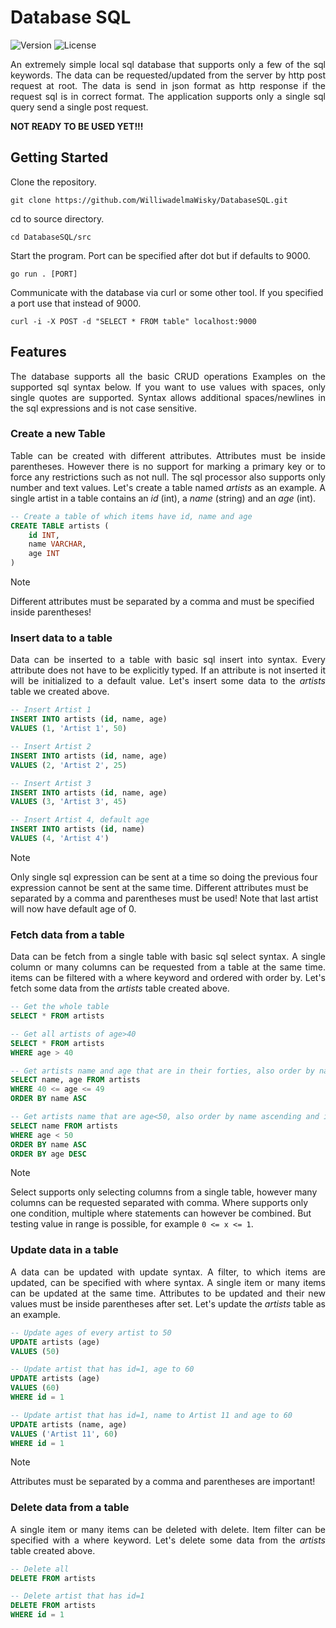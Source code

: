 # Database SQL
![Version](https://img.shields.io/badge/go-1.21+-blue.svg?style=flat)
![License](https://img.shields.io/badge/license-MIT-green.svg?style=flat)

<p align="justify">
    An extremely simple local sql database that supports only a few of the sql keywords. The data can be requested/updated from the server by http post request at root. The data is send in json format as http response if the request sql is in correct format. The application supports only a single sql query send a single post request.
</p>

**NOT READY TO BE USED YET!!!**

## Getting Started
Clone the repository.

```
git clone https://github.com/WilliwadelmaWisky/DatabaseSQL.git
```

cd to source directory.

```
cd DatabaseSQL/src
```

Start the program. Port can be specified after dot but if defaults to 9000.

```
go run . [PORT]
```

Communicate with the database via curl or some other tool. If you specified a port use that instead of 9000.

```
curl -i -X POST -d "SELECT * FROM table" localhost:9000
```

## Features
<p align="justify">
    The database supports all the basic CRUD operations Examples on the supported sql syntax below. If you want to use values with spaces, only single quotes are supported. Syntax allows additional spaces/newlines in the sql expressions and is not case sensitive.
</p>

### Create a new Table

<p align="justify">
    Table can be created with different attributes. Attributes must be inside parentheses. However there is no support for marking a primary key or to force any restrictions such as not null. The sql processor also supports only number and text values. Let's create a table named <i>artists</i> as an example. A single artist in a table contains an <i>id</i> (int), a <i>name</i> (string) and an <i>age</i> (int).
</p>

```sql
-- Create a table of which items have id, name and age
CREATE TABLE artists (
    id INT,
    name VARCHAR,
    age INT
)
```

> [!NOTE]
> Different attributes must be separated by a comma and must be specified inside parentheses!

### Insert data to a table

<p align="justify">
    Data can be inserted to a table with basic sql insert into syntax. Every attribute does not have to be explicitly typed. If an attribute is not inserted it will be initialized to a default value. Let's insert some data to the <i>artists</i> table we created above.
</p>

```sql
-- Insert Artist 1
INSERT INTO artists (id, name, age) 
VALUES (1, 'Artist 1', 50)

-- Insert Artist 2
INSERT INTO artists (id, name, age) 
VALUES (2, 'Artist 2', 25)

-- Insert Artist 3
INSERT INTO artists (id, name, age) 
VALUES (3, 'Artist 3', 45)

-- Insert Artist 4, default age
INSERT INTO artists (id, name) 
VALUES (4, 'Artist 4')
```

> [!NOTE]
> Only single sql expression can be sent at a time so doing the previous four expression cannot be sent at the same time. Different attributes must be separated by a comma and parentheses must be used! Note that last artist will now have default age of 0.

### Fetch data from a table

<p align="justify">
    Data can be fetch from a single table with basic sql select syntax. A single column or many columns can be requested from a table at the same time. items can be filtered with a where keyword and ordered with order by. Let's fetch some data from the <i>artists</i> table created above.
</p>

```sql
-- Get the whole table
SELECT * FROM artists

-- Get all artists of age>40
SELECT * FROM artists
WHERE age > 40

-- Get artists name and age that are in their forties, also order by name ascending
SELECT name, age FROM artists
WHERE 40 <= age <= 49
ORDER BY name ASC

-- Get artists name that are age<50, also order by name ascending and if same name then order by age descending
SELECT name FROM artists
WHERE age < 50
ORDER BY name ASC
ORDER BY age DESC
```

> [!NOTE]
> Select supports only selecting columns from a single table, however many columns can be requested separated with comma. Where supports only one condition, multiple where statements can however be combined. But testing value in range is possible, for example `0 <= x <= 1`. 

### Update data in a table

<p align="justify">
    A data can be updated with update syntax. A filter, to which items are updated, can be specified with where syntax. A single item or many items can be updated at the same time. Attributes to be updated and their new values must be inside parentheses after set. Let's update the <i>artists</i> table as an example.
</p>

```sql
-- Update ages of every artist to 50
UPDATE artists (age)
VALUES (50)

-- Update artist that has id=1, age to 60
UPDATE artists (age)
VALUES (60)
WHERE id = 1

-- Update artist that has id=1, name to Artist 11 and age to 60
UPDATE artists (name, age)
VALUES ('Artist 11', 60)
WHERE id = 1
```

> [!NOTE]
> Attributes must be separated by a comma and parentheses are important!

### Delete data from a table

<p align="justify">
    A single item or many items can be deleted with delete. Item filter can be specified with a where keyword. Let's delete some data from the <i>artists</i> table created above.
</p>

```sql
-- Delete all
DELETE FROM artists

-- Delete artist that has id=1
DELETE FROM artists
WHERE id = 1
```
